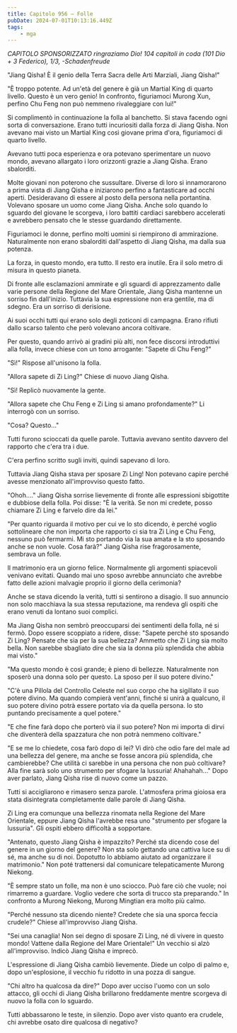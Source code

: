 ```yaml
---
title: Capitolo 956 – Folle
pubDate: 2024-07-01T10:13:16.449Z
tags:
    - mga
---
```



<em>CAPITOLO SPONSORIZZATO ringraziamo Dio!
104 capitoli in coda (101 Dio + 3 Federico), 1/3,
-Schadenfreude</em>


"Jiang Qisha! È il genio della Terra Sacra delle Arti Marziali, Jiang Qisha!"


"È troppo potente. Ad un'età del genere è già un Martial King di quarto livello. Questo è un vero genio! In confronto, figuriamoci Murong Xun, perfino Chu Feng non può nemmeno rivaleggiare con lui!"


Si complimentò in continuazione la folla al banchetto. Si stava facendo ogni sorta di conversazione. Erano tutti incuriositi dalla forza di Jiang Qisha. Non avevano mai visto un Martial King così giovane prima d'ora, figuriamoci di quarto livello.


Avevano tutti poca esperienza e ora potevano sperimentare un nuovo mondo, avevano allargato i loro orizzonti grazie a Jiang Qisha. Erano sbalorditi.


Molte giovani non poterono che sussultare. Diverse di loro si innamorarono a prima vista di Jiang Qisha e iniziarono perfino a fantasticare ad occhi aperti. Desideravano di essere al posto della persona nella portantina. Volevano sposare un uomo come Jiang Qisha. Anche solo quando lo sguardo del giovane le scorgeva, i loro battiti cardiaci sarebbero accelerati e avrebbero pensato che le stesse guardando direttamente.


Figuriamoci le donne, perfino molti uomini si riempirono di ammirazione. Naturalmente non erano sbalorditi dall'aspetto di Jiang Qisha, ma dalla sua potenza.


La forza, in questo mondo, era tutto. Il resto era inutile. Era il solo metro di misura in questo pianeta.


Di fronte alle esclamazioni ammirate e gli sguardi di apprezzamento dalle varie persone della Regione del Mare Orientale, Jiang Qisha mantenne un sorriso fin dall'inizio. Tuttavia la sua espressione non era gentile, ma di sdegno. Era un sorriso di derisione.


Ai suoi occhi tutti qui erano solo degli zoticoni di campagna. Erano rifiuti dallo scarso talento che però volevano ancora coltivare.


Per questo, quando arrivò ai gradini più alti, non fece discorsi introduttivi alla folla, invece chiese con un tono arrogante: "Sapete di Chu Feng?"


"Sì!" Rispose all'unisono la folla.


"Allora sapete di Zi Ling?" Chiese di nuovo Jiang Qisha.


"Sì! Replicò nuovamente la gente.


"Allora sapete che Chu Feng e Zi Ling si amano profondamente?" Li interrogò con un sorriso.


"Cosa? Questo..."


Tutti furono scioccati da quelle parole. Tuttavia avevano sentito davvero del rapporto che c'era tra i due.


C'era perfino scritto sugli inviti, quindi sapevano di loro.


Tuttavia Jiang Qisha stava per sposare Zi Ling! Non potevano capire perché avesse menzionato all'improvviso questo fatto.


"Ohoh...." Jiang Qisha sorrise lievemente di fronte alle espressioni sbigottite e dubbiose della folla. Poi disse: "È la verità. Se non mi credete, posso chiamare Zi Ling e farvelo dire da lei."


"Per quanto riguarda il motivo per cui ve lo sto dicendo, è perché voglio sottolineare che non importa che rapporto ci sia tra Zi Ling e Chu Feng, nessuno può fermarmi. Mi sto portando via la sua amata e la sto sposando anche se non vuole. Cosa farà?" Jiang Qisha rise fragorosamente, sembrava un folle.


Il matrimonio era un giorno felice. Normalmente gli argomenti spiacevoli venivano evitati. Quando mai uno sposo avrebbe annunciato che avrebbe fatto delle azioni malvagie proprio il giorno della cerimonia?


Anche se stava dicendo la verità, tutti si sentirono a disagio. Il suo annuncio non solo macchiava la sua stessa reputazione, ma rendeva gli ospiti che erano venuti da lontano suoi complici.


Ma Jiang Qisha non sembrò preoccuparsi dei sentimenti della folla, né si fermò. Dopo essere scoppiato a ridere, disse: "Sapete perché sto sposando Zi Ling? Pensate che sia per la sua bellezza? Ammetto che Zi Ling sia molto bella. Non sarebbe sbagliato dire che sia la donna più splendida che abbia mai visto."


"Ma questo mondo è così grande; è pieno di bellezze. Naturalmente non sposerò una donna solo per questo. La sposo per il suo potere divino."


"C'è una Pillola del Controllo Celeste nel suo corpo che ha sigillato il suo potere divino. Ma quando compierà vent'anni, finché si unirà a qualcuno, il suo potere divino potrà essere portato via da quella persona. Io sto puntando precisamente a quel potere."


"E che fine farà dopo che porterò via il suo potere? Non mi importa di dirvi che diventerà della spazzatura che non potrà nemmeno coltivare."


"E se me lo chiedete, cosa farò dopo di lei? Vi dirò che odio fare del male ad una bellezza del genere, ma anche se fosse ancora più splendida, che cambierebbe? Che utilità ci sarebbe in una persona che non può coltivare? Alla fine sarà solo uno strumento per sfogare la lussuria! Ahahahah..." Dopo aver parlato, Jiang Qisha rise di nuovo come un pazzo.


Tutti si accigliarono e rimasero senza parole. L'atmosfera prima gioiosa era stata disintegrata completamente dalle parole di Jiang Qisha.


Zi Ling era comunque una bellezza rinomata nella Regione del Mare Orientale, eppure Jiang Qisha l'avrebbe resa uno "strumento per sfogare la lussuria". Gli ospiti ebbero difficoltà a sopportare.


"Antenato, questo Jiang Qisha è impazzito? Perché sta dicendo cose del genere in un giorno del genere? Non sta solo gettando una cattiva luce su di sé, ma anche su di noi. Dopotutto lo abbiamo aiutato ad organizzare il matrimonio." Non poté trattenersi dal comunicare telepaticamente Murong Niekong.


"È sempre stato un folle, ma non è uno sciocco. Può fare ciò che vuole; noi rimarremo a guardare. Voglio vedere che sorta di trucco sta preparando." In confronto a Murong Niekong, Murong Mingtian era molto più calmo.


"Perché nessuno sta dicendo niente? Credete che sia una sporca feccia crudele?" Chiese all'improvviso Jiang Qisha.


"Sei una canaglia! Non sei degno di sposare Zi Ling, né di vivere in questo mondo! Vattene dalla Regione del Mare Orientale!" Un vecchio si alzò all'improvviso. Indicò Jiang Qisha e imprecò.


L'espressione di Jiang Qisha cambiò lievemente. Diede un colpo di palmo e, dopo un'esplosione, il vecchio fu ridotto in una pozza di sangue.


"Chi altro ha qualcosa da dire?" Dopo aver ucciso l'uomo con un solo attacco, gli occhi di Jiang Qisha brillarono freddamente mentre scorgeva di nuovo la folla con lo sguardo.


Tutti abbassarono le teste, in silenzio. Dopo aver visto quanto era crudele, chi avrebbe osato dire qualcosa di negativo?
                                


                                



